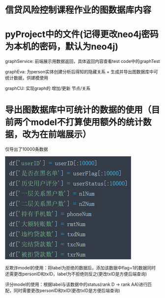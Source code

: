 # 信贷风险控制课程作业的图数据库内容

# pyProject中的文件(记得更改neo4j密码为本机的密码，默认为neo4j)

graphService: 前端展示用数据返回，具体返回内容查看test code中的graphTest

graphEva: 为person实体创建分析后得知的隐藏关系 + 生成并导出图数据库中可统计数据，供建模使用

graphCU: 实现graph的 增加/更新 节点/关系 


# 导出图数据库中可统计的数据的使用（目前两个model不打算使用额外的统计数据，改为在前端展示）

仅导出了10000条数据

![image](https://github.com/OnikoKane/RMgraph/blob/master/%E5%AF%BC%E5%87%BA%E7%BB%9F%E8%AE%A1%E6%95%B0%E6%8D%AEx.jpg)

反欺诈model的使用：将label为拒绝的数据后，添加该数据中flag=1的数据同时还需更改personID和txID，label为不拒绝则反之(更改txID是方便后端查询)

评分model的使用：根据label与该数据中的status(rank D -> rank AA)进行匹配，同时需要更改personID和txID(更改txID是方便后端查询)


